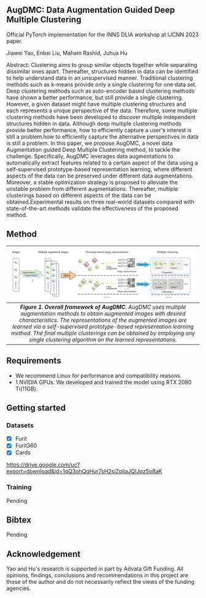 ## AugDMC: Data Augmentation Guided Deep Multiple Clustering
Official PyTorch implementation for the INNS DLIA workshop at IJCNN 2023 paper.

Jiawei Yao, Enbei Liu, Maham Rashid, Juhua Hu

Abstract: Clustering aims to group similar objects together while separating dissimilar ones apart. Thereafter, structures hidden in data can be identified to help understand data in an unsupervised manner. Traditional clustering methods such as k-means provide only a single clustering for one data set. Deep clustering methods such as auto-encoder based clustering methods have shown a better performance, but still provide a single clustering. However, a given dataset might have multiple clustering structures and each represents a unique perspective of the data. Therefore, some multiple clustering methods have been developed to discover multiple independent structures hidden in data. Although deep multiple clustering methods provide better performance, how to efficiently capture a user's interest is still a problem.how to efficiently capture the alternative perspectives in data is still a problem. In this paper,
we propose AugDMC, a novel data Augmentation guided Deep Multiple Clustering method, to tackle the challenge. Specifically, AugDMC leverages data augmentations to automatically extract features related to a certain aspect of the data using a self-supervised prototype-based representation learning, where different aspects of the data can be preserved under different data augmentations. Moreover, a stable optimization strategy is proposed to alleviate the unstable problem from different augmentations. Thereafter, multiple clusterings based on different aspects of the data can be obtained.Experimental results on three real-world datasets compared with state-of-the-art methods validate the effectiveness of the proposed method.

## Method
| ![space-1.jpg](teaser.jpg) | 
|:--:| 
| ***Figure 1. Overall framework of AugDMC**. AugDMC uses multiple augmentation methods to obtain augmented images with desired characteristics. The representations of the augmented images are learned via a self-supervised prototype-based representation learning method. The final multiple clusterings can be obtained by employing any single clustering algorithm on the learned representations.* |



## Requirements
 - We recommend Linux for performance and compatibility reasons.
 - 1 NVIDIA GPUs. We developed and trained the model using RTX 2080 Ti(11GB).


## Getting started
### Datasets
- [x] Furit 
- [x] Furit360
- [x] Cards

https://drive.google.com/uc?export=download&id=1qQ3ohQgHur7sH2sjZpljaJQIJqz5o8aK


### Training
Pending

## Bibtex
Pending

## Acknowledgement
Yao and Hu's research is supported in part by Advata Gift Funding. All opinions, findings, conclusions and recommendations in this project are those of the author and do not necessarily reflect the views of the funding agencies. 
